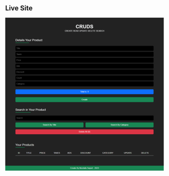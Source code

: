 ## Live Site
<a href="https://mustafa-sayed-m.github.io/managePorducts/"> <img src="images/live-site.png" alt="Live Site" /> </a>
